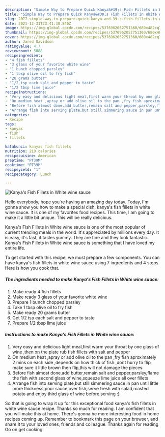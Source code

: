```yaml
---
description: "Simple Way to Prepare Quick Kanya&#39;s Fish Fillets in White wine sauce"
title: "Simple Way to Prepare Quick Kanya&#39;s Fish Fillets in White wine sauce"
slug: 2077-simple-way-to-prepare-quick-kanya-and-39-s-fish-fillets-in-white-wine-sauce
date: 2021-12-31T23:41:38.846Z
image: https://img-global.cpcdn.com/recipes/5376962052751360/680x482cq70/kanyas-fish-fillets-in-white-wine-sauce-recipe-main-photo.jpg
thumbnail: https://img-global.cpcdn.com/recipes/5376962052751360/680x482cq70/kanyas-fish-fillets-in-white-wine-sauce-recipe-main-photo.jpg
cover: https://img-global.cpcdn.com/recipes/5376962052751360/680x482cq70/kanyas-fish-fillets-in-white-wine-sauce-recipe-main-photo.jpg
author: Jared Davidson
ratingvalue: 4.7
reviewcount: 5888
recipeingredient:
- "4 fish fillets"
- "3 glass of your favorite white wine"
- "1 bunch chopped parsley"
- "1 tbsp olive oil to fry fish"
- "20 grams butter"
- "1/2 tsp each salt and pepper to taste"
- "1/2 tbsp lime juice"
recipeinstructions:
- "Very easy and delicious light meal,first warm your throat by one glass of wine ,then on the plate rub fish fillets with salt and  pepper"
- "On medium heat ,apray or add olive oil to the pan ,fry fish aproximately 2 mins on each side ,depends on how thick of fish ,dont hurry to flip make sure it little brown then flip,this will not damage the pieces"
- "Before fish almost done,add butter,remain salt and pepper,parsley,flame the fish with second glass of wine,squeeze lime juice all over fillets"
- "Arrange fish into serving plate,but still simmering sauce in pan until little more thickness,pour sauce over fish,serve fresh with salad,roasted potato and enjoy third glass of wine before serving :)"
categories:
- Recipe
tags:
- kanyas
- fish
- fillets

katakunci: kanyas fish fillets 
nutrition: 210 calories
recipecuisine: American
preptime: "PT39M"
cooktime: "PT39M"
recipeyield: "1"
recipecategory: Lunch

---
```



![Kanya's Fish Fillets in White wine sauce](https://img-global.cpcdn.com/recipes/5376962052751360/680x482cq70/kanyas-fish-fillets-in-white-wine-sauce-recipe-main-photo.jpg)

Hello everybody, hope you're having an amazing day today. Today, I'm gonna show you how to make a special dish, kanya's fish fillets in white wine sauce. It is one of my favorites food recipes. This time, I am going to make it a little bit unique. This will be really delicious.

Kanya's Fish Fillets in White wine sauce is one of the most popular of current trending meals in the world. It's appreciated by millions every day. It is easy, it's fast, it tastes yummy. They are fine and they look fantastic. Kanya's Fish Fillets in White wine sauce is something that I have loved my entire life.




To get started with this recipe, we must prepare a few components. You can have kanya's fish fillets in white wine sauce using 7 ingredients and 4 steps. Here is how you cook that.

<!--inarticleads1-->

##### The ingredients needed to make Kanya's Fish Fillets in White wine sauce:

1. Make ready 4 fish fillets
1. Make ready 3 glass of your favorite white wine
1. Prepare 1 bunch chopped parsley
1. Take 1 tbsp olive oil to fry fish
1. Make ready 20 grams butter
1. Get 1/2 tsp each salt and pepper to taste
1. Prepare 1/2 tbsp lime juice




<!--inarticleads2-->

##### Instructions to make Kanya's Fish Fillets in White wine sauce:

1. Very easy and delicious light meal,first warm your throat by one glass of wine ,then on the plate rub fish fillets with salt and  pepper
1. On medium heat ,apray or add olive oil to the pan ,fry fish aproximately 2 mins on each side ,depends on how thick of fish ,dont hurry to flip make sure it little brown then flip,this will not damage the pieces
1. Before fish almost done,add butter,remain salt and pepper,parsley,flame the fish with second glass of wine,squeeze lime juice all over fillets
1. Arrange fish into serving plate,but still simmering sauce in pan until little more thickness,pour sauce over fish,serve fresh with salad,roasted potato and enjoy third glass of wine before serving :)




So that is going to wrap it up for this exceptional food kanya's fish fillets in white wine sauce recipe. Thanks so much for reading. I am confident that you will make this at home. There's gonna be more interesting food in home recipes coming up. Remember to bookmark this page on your browser, and share it to your loved ones, friends and colleague. Thanks again for reading. Go on get cooking!
